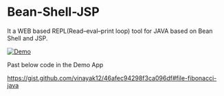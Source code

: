 # Bean-Shell-JSP

It a WEB based REPL(Read–eval–print loop) tool for JAVA based on Bean Shell and JSP.

[![Demo](http://i.imgur.com/GiN0HXh.png?1)](http://goo.gl/b0ZzY0)

Past below code in the Demo App

https://gist.github.com/vinayak12/46afec94298f3ca096df#file-fibonacci-java

